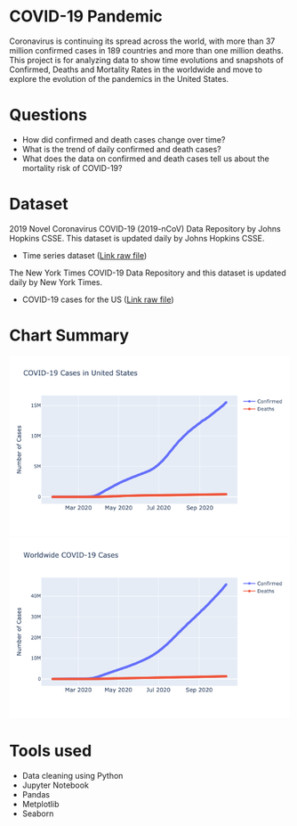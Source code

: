 # COVID-19 Pandemic
Coronavirus is continuing its spread across the world, with more than 37 million confirmed cases in 189 countries and more than one million deaths.
This project is for analyzing data to show time evolutions and snapshots of Confirmed, Deaths and Mortality Rates in the worldwide and move to explore the evolution of the pandemics in the United States.

# Questions

- How did confirmed and death cases change over time?
- What is the trend of daily confirmed and death cases?
- What does the data on confirmed and death cases tell us about the mortality risk of COVID-19?

# Dataset

2019 Novel Coronavirus COVID-19 (2019-nCoV) Data Repository by Johns Hopkins CSSE. This dataset is updated daily by Johns Hopkins CSSE.
- Time series dataset ([Link raw file](https://raw.githubusercontent.com/CSSEGISandData/COVID-19/web-data/data/cases_time.csv))

The New York Times COVID-19 Data Repository and this dataset is updated daily by New York Times.
- COVID-19 cases for the US ([Link raw file](https://raw.githubusercontent.com/nytimes/covid-19-data/master/us-states.csv))

# Chart Summary

![Covid-19 time series](img/US.png)
![Covid-19 time series](img/WW.png)

# Tools used

- Data cleaning using Python
- Jupyter Notebook
- Pandas
- Metplotlib
- Seaborn







